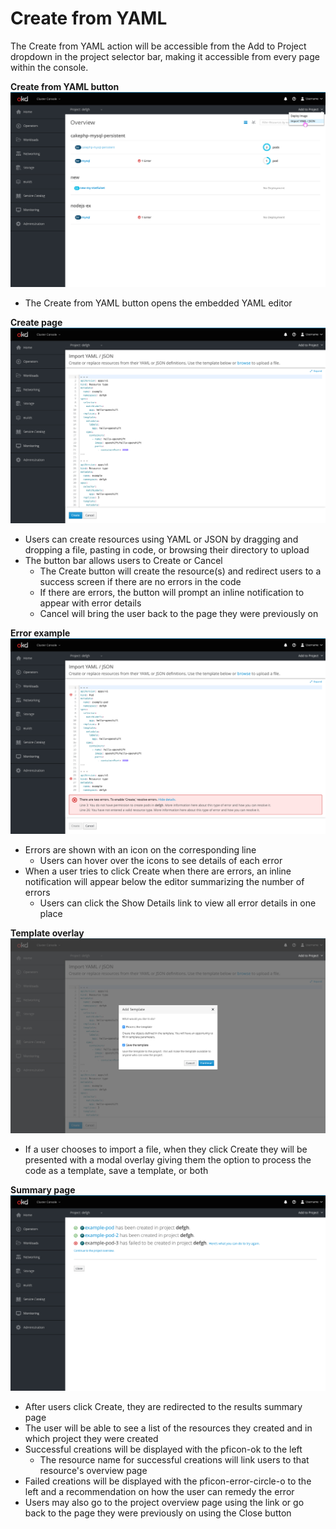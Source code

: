 # Create from YAML

The Create from YAML action will be accessible from the Add to Project dropdown in the project selector bar, making it accessible from every page within the console.


**Create from YAML button**
![button](img/YAML-Button.png)

* The Create from YAML button opens the embedded YAML editor

**Create page**
![create](img/YAML-Create.png)

* Users can create resources using YAML or JSON by dragging and dropping a file, pasting in code, or browsing their directory to upload
* The button bar allows users to Create or Cancel
  * The Create button will create the resource(s) and redirect users to a success screen if there are no errors in the code
  * If there are errors, the button will prompt an inline notification to appear with error details
  * Cancel will bring the user back to the page they were previously on

**Error example**
![error](img/YAML-Error.png)

* Errors are shown with an icon on the corresponding line
  * Users can hover over the icons to see details of each error
* When a user tries to click Create when there are errors, an inline notification will appear below the editor summarizing the number of errors
  * Users can click the Show Details link to view all error details in one place

**Template overlay**
![template](img/YAML-Template.png)

* If a user chooses to import a file, when they click Create they will be presented with a modal overlay giving them the option to process the code as a template, save a template, or both

**Summary page**
![success](img/YAML-Success.png)

* After users click Create, they are redirected to the results summary page
* The user will be able to see a list of the resources they created and in which project they were created
* Successful creations will be displayed with the pficon-ok to the left
  * The resource name for successful creations will link users to that resource's overview page
* Failed creations will be displayed with the pficon-error-circle-o to the left and a recommendation on how the user can remedy the error
* Users may also go to the project overview page using the link or go back to the page they were previously on using the Close button
